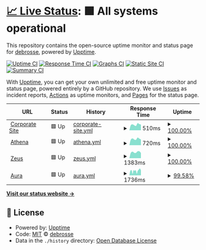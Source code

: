 # [📈 Live Status](https://ddebrosse.github.io/status): <!--live status--> **🟩 All systems operational**

This repository contains the open-source uptime monitor and status page for [debrosse](https://ddebrosse.github.io/status), powered by [Upptime](https://github.com/upptime/upptime).

[![Uptime CI](https://github.com/ddebrosse/status/workflows/Uptime%20CI/badge.svg)](https://github.com/ddebrosse/status/actions?query=workflow%3A%22Uptime+CI%22)
[![Response Time CI](https://github.com/ddebrosse/status/workflows/Response%20Time%20CI/badge.svg)](https://github.com/ddebrosse/status/actions?query=workflow%3A%22Response+Time+CI%22)
[![Graphs CI](https://github.com/ddebrosse/status/workflows/Graphs%20CI/badge.svg)](https://github.com/ddebrosse/status/actions?query=workflow%3A%22Graphs+CI%22)
[![Static Site CI](https://github.com/ddebrosse/status/workflows/Static%20Site%20CI/badge.svg)](https://github.com/ddebrosse/status/actions?query=workflow%3A%22Static+Site+CI%22)
[![Summary CI](https://github.com/ddebrosse/status/workflows/Summary%20CI/badge.svg)](https://github.com/ddebrosse/status/actions?query=workflow%3A%22Summary+CI%22)

With [Upptime](https://upptime.js.org), you can get your own unlimited and free uptime monitor and status page, powered entirely by a GitHub repository. We use [Issues](https://github.com/ddebrosse/status/issues) as incident reports, [Actions](https://github.com/ddebrosse/status/actions) as uptime monitors, and [Pages](https://ddebrosse.github.io/status) for the status page.

<!--start: status pages-->
<!-- This summary is generated by Upptime (https://github.com/upptime/upptime) -->
<!-- Do not edit this manually, your changes will be overwritten -->
<!-- prettier-ignore -->
| URL | Status | History | Response Time | Uptime |
| --- | ------ | ------- | ------------- | ------ |
| <img alt="" src="https://icons.duckduckgo.com/ip3/www.vilt-group.com.ico" height="13"> [Corporate Site](https://www.vilt-group.com) | 🟩 Up | [corporate-site.yml](https://github.com/ddebrosse/status/commits/HEAD/history/corporate-site.yml) | <details><summary><img alt="Response time graph" src="./graphs/corporate-site/response-time-week.png" height="20"> 510ms</summary><br><a href="https://ddebrosse.github.io/status/history/corporate-site"><img alt="Response time 484" src="https://img.shields.io/endpoint?url=https%3A%2F%2Fraw.githubusercontent.com%2Fddebrosse%2Fstatus%2FHEAD%2Fapi%2Fcorporate-site%2Fresponse-time.json"></a><br><a href="https://ddebrosse.github.io/status/history/corporate-site"><img alt="24-hour response time 517" src="https://img.shields.io/endpoint?url=https%3A%2F%2Fraw.githubusercontent.com%2Fddebrosse%2Fstatus%2FHEAD%2Fapi%2Fcorporate-site%2Fresponse-time-day.json"></a><br><a href="https://ddebrosse.github.io/status/history/corporate-site"><img alt="7-day response time 510" src="https://img.shields.io/endpoint?url=https%3A%2F%2Fraw.githubusercontent.com%2Fddebrosse%2Fstatus%2FHEAD%2Fapi%2Fcorporate-site%2Fresponse-time-week.json"></a><br><a href="https://ddebrosse.github.io/status/history/corporate-site"><img alt="30-day response time 479" src="https://img.shields.io/endpoint?url=https%3A%2F%2Fraw.githubusercontent.com%2Fddebrosse%2Fstatus%2FHEAD%2Fapi%2Fcorporate-site%2Fresponse-time-month.json"></a><br><a href="https://ddebrosse.github.io/status/history/corporate-site"><img alt="1-year response time 487" src="https://img.shields.io/endpoint?url=https%3A%2F%2Fraw.githubusercontent.com%2Fddebrosse%2Fstatus%2FHEAD%2Fapi%2Fcorporate-site%2Fresponse-time-year.json"></a></details> | <details><summary><a href="https://ddebrosse.github.io/status/history/corporate-site">100.00%</a></summary><a href="https://ddebrosse.github.io/status/history/corporate-site"><img alt="All-time uptime 99.89%" src="https://img.shields.io/endpoint?url=https%3A%2F%2Fraw.githubusercontent.com%2Fddebrosse%2Fstatus%2FHEAD%2Fapi%2Fcorporate-site%2Fuptime.json"></a><br><a href="https://ddebrosse.github.io/status/history/corporate-site"><img alt="24-hour uptime 100.00%" src="https://img.shields.io/endpoint?url=https%3A%2F%2Fraw.githubusercontent.com%2Fddebrosse%2Fstatus%2FHEAD%2Fapi%2Fcorporate-site%2Fuptime-day.json"></a><br><a href="https://ddebrosse.github.io/status/history/corporate-site"><img alt="7-day uptime 100.00%" src="https://img.shields.io/endpoint?url=https%3A%2F%2Fraw.githubusercontent.com%2Fddebrosse%2Fstatus%2FHEAD%2Fapi%2Fcorporate-site%2Fuptime-week.json"></a><br><a href="https://ddebrosse.github.io/status/history/corporate-site"><img alt="30-day uptime 100.00%" src="https://img.shields.io/endpoint?url=https%3A%2F%2Fraw.githubusercontent.com%2Fddebrosse%2Fstatus%2FHEAD%2Fapi%2Fcorporate-site%2Fuptime-month.json"></a><br><a href="https://ddebrosse.github.io/status/history/corporate-site"><img alt="1-year uptime 99.99%" src="https://img.shields.io/endpoint?url=https%3A%2F%2Fraw.githubusercontent.com%2Fddebrosse%2Fstatus%2FHEAD%2Fapi%2Fcorporate-site%2Fuptime-year.json"></a></details>
| <img alt="" src="https://icons.duckduckgo.com/ip3/athena.vilt-group.com.ico" height="13"> [Athena](https://athena.vilt-group.com) | 🟩 Up | [athena.yml](https://github.com/ddebrosse/status/commits/HEAD/history/athena.yml) | <details><summary><img alt="Response time graph" src="./graphs/athena/response-time-week.png" height="20"> 720ms</summary><br><a href="https://ddebrosse.github.io/status/history/athena"><img alt="Response time 719" src="https://img.shields.io/endpoint?url=https%3A%2F%2Fraw.githubusercontent.com%2Fddebrosse%2Fstatus%2FHEAD%2Fapi%2Fathena%2Fresponse-time.json"></a><br><a href="https://ddebrosse.github.io/status/history/athena"><img alt="24-hour response time 659" src="https://img.shields.io/endpoint?url=https%3A%2F%2Fraw.githubusercontent.com%2Fddebrosse%2Fstatus%2FHEAD%2Fapi%2Fathena%2Fresponse-time-day.json"></a><br><a href="https://ddebrosse.github.io/status/history/athena"><img alt="7-day response time 720" src="https://img.shields.io/endpoint?url=https%3A%2F%2Fraw.githubusercontent.com%2Fddebrosse%2Fstatus%2FHEAD%2Fapi%2Fathena%2Fresponse-time-week.json"></a><br><a href="https://ddebrosse.github.io/status/history/athena"><img alt="30-day response time 682" src="https://img.shields.io/endpoint?url=https%3A%2F%2Fraw.githubusercontent.com%2Fddebrosse%2Fstatus%2FHEAD%2Fapi%2Fathena%2Fresponse-time-month.json"></a><br><a href="https://ddebrosse.github.io/status/history/athena"><img alt="1-year response time 730" src="https://img.shields.io/endpoint?url=https%3A%2F%2Fraw.githubusercontent.com%2Fddebrosse%2Fstatus%2FHEAD%2Fapi%2Fathena%2Fresponse-time-year.json"></a></details> | <details><summary><a href="https://ddebrosse.github.io/status/history/athena">100.00%</a></summary><a href="https://ddebrosse.github.io/status/history/athena"><img alt="All-time uptime 99.88%" src="https://img.shields.io/endpoint?url=https%3A%2F%2Fraw.githubusercontent.com%2Fddebrosse%2Fstatus%2FHEAD%2Fapi%2Fathena%2Fuptime.json"></a><br><a href="https://ddebrosse.github.io/status/history/athena"><img alt="24-hour uptime 100.00%" src="https://img.shields.io/endpoint?url=https%3A%2F%2Fraw.githubusercontent.com%2Fddebrosse%2Fstatus%2FHEAD%2Fapi%2Fathena%2Fuptime-day.json"></a><br><a href="https://ddebrosse.github.io/status/history/athena"><img alt="7-day uptime 100.00%" src="https://img.shields.io/endpoint?url=https%3A%2F%2Fraw.githubusercontent.com%2Fddebrosse%2Fstatus%2FHEAD%2Fapi%2Fathena%2Fuptime-week.json"></a><br><a href="https://ddebrosse.github.io/status/history/athena"><img alt="30-day uptime 100.00%" src="https://img.shields.io/endpoint?url=https%3A%2F%2Fraw.githubusercontent.com%2Fddebrosse%2Fstatus%2FHEAD%2Fapi%2Fathena%2Fuptime-month.json"></a><br><a href="https://ddebrosse.github.io/status/history/athena"><img alt="1-year uptime 99.97%" src="https://img.shields.io/endpoint?url=https%3A%2F%2Fraw.githubusercontent.com%2Fddebrosse%2Fstatus%2FHEAD%2Fapi%2Fathena%2Fuptime-year.json"></a></details>
| <img alt="" src="https://icons.duckduckgo.com/ip3/zeus.vilt-group.com.ico" height="13"> [Zeus](https://zeus.vilt-group.com/) | 🟩 Up | [zeus.yml](https://github.com/ddebrosse/status/commits/HEAD/history/zeus.yml) | <details><summary><img alt="Response time graph" src="./graphs/zeus/response-time-week.png" height="20"> 1383ms</summary><br><a href="https://ddebrosse.github.io/status/history/zeus"><img alt="Response time 997" src="https://img.shields.io/endpoint?url=https%3A%2F%2Fraw.githubusercontent.com%2Fddebrosse%2Fstatus%2FHEAD%2Fapi%2Fzeus%2Fresponse-time.json"></a><br><a href="https://ddebrosse.github.io/status/history/zeus"><img alt="24-hour response time 1200" src="https://img.shields.io/endpoint?url=https%3A%2F%2Fraw.githubusercontent.com%2Fddebrosse%2Fstatus%2FHEAD%2Fapi%2Fzeus%2Fresponse-time-day.json"></a><br><a href="https://ddebrosse.github.io/status/history/zeus"><img alt="7-day response time 1383" src="https://img.shields.io/endpoint?url=https%3A%2F%2Fraw.githubusercontent.com%2Fddebrosse%2Fstatus%2FHEAD%2Fapi%2Fzeus%2Fresponse-time-week.json"></a><br><a href="https://ddebrosse.github.io/status/history/zeus"><img alt="30-day response time 1339" src="https://img.shields.io/endpoint?url=https%3A%2F%2Fraw.githubusercontent.com%2Fddebrosse%2Fstatus%2FHEAD%2Fapi%2Fzeus%2Fresponse-time-month.json"></a><br><a href="https://ddebrosse.github.io/status/history/zeus"><img alt="1-year response time 1167" src="https://img.shields.io/endpoint?url=https%3A%2F%2Fraw.githubusercontent.com%2Fddebrosse%2Fstatus%2FHEAD%2Fapi%2Fzeus%2Fresponse-time-year.json"></a></details> | <details><summary><a href="https://ddebrosse.github.io/status/history/zeus">100.00%</a></summary><a href="https://ddebrosse.github.io/status/history/zeus"><img alt="All-time uptime 79.23%" src="https://img.shields.io/endpoint?url=https%3A%2F%2Fraw.githubusercontent.com%2Fddebrosse%2Fstatus%2FHEAD%2Fapi%2Fzeus%2Fuptime.json"></a><br><a href="https://ddebrosse.github.io/status/history/zeus"><img alt="24-hour uptime 100.00%" src="https://img.shields.io/endpoint?url=https%3A%2F%2Fraw.githubusercontent.com%2Fddebrosse%2Fstatus%2FHEAD%2Fapi%2Fzeus%2Fuptime-day.json"></a><br><a href="https://ddebrosse.github.io/status/history/zeus"><img alt="7-day uptime 100.00%" src="https://img.shields.io/endpoint?url=https%3A%2F%2Fraw.githubusercontent.com%2Fddebrosse%2Fstatus%2FHEAD%2Fapi%2Fzeus%2Fuptime-week.json"></a><br><a href="https://ddebrosse.github.io/status/history/zeus"><img alt="30-day uptime 100.00%" src="https://img.shields.io/endpoint?url=https%3A%2F%2Fraw.githubusercontent.com%2Fddebrosse%2Fstatus%2FHEAD%2Fapi%2Fzeus%2Fuptime-month.json"></a><br><a href="https://ddebrosse.github.io/status/history/zeus"><img alt="1-year uptime 77.78%" src="https://img.shields.io/endpoint?url=https%3A%2F%2Fraw.githubusercontent.com%2Fddebrosse%2Fstatus%2FHEAD%2Fapi%2Fzeus%2Fuptime-year.json"></a></details>
| <img alt="" src="https://icons.duckduckgo.com/ip3/aura.vilt-group.com.ico" height="13"> [Aura](https://aura.vilt-group.com/) | 🟩 Up | [aura.yml](https://github.com/ddebrosse/status/commits/HEAD/history/aura.yml) | <details><summary><img alt="Response time graph" src="./graphs/aura/response-time-week.png" height="20"> 1736ms</summary><br><a href="https://ddebrosse.github.io/status/history/aura"><img alt="Response time 1745" src="https://img.shields.io/endpoint?url=https%3A%2F%2Fraw.githubusercontent.com%2Fddebrosse%2Fstatus%2FHEAD%2Fapi%2Faura%2Fresponse-time.json"></a><br><a href="https://ddebrosse.github.io/status/history/aura"><img alt="24-hour response time 1863" src="https://img.shields.io/endpoint?url=https%3A%2F%2Fraw.githubusercontent.com%2Fddebrosse%2Fstatus%2FHEAD%2Fapi%2Faura%2Fresponse-time-day.json"></a><br><a href="https://ddebrosse.github.io/status/history/aura"><img alt="7-day response time 1736" src="https://img.shields.io/endpoint?url=https%3A%2F%2Fraw.githubusercontent.com%2Fddebrosse%2Fstatus%2FHEAD%2Fapi%2Faura%2Fresponse-time-week.json"></a><br><a href="https://ddebrosse.github.io/status/history/aura"><img alt="30-day response time 1801" src="https://img.shields.io/endpoint?url=https%3A%2F%2Fraw.githubusercontent.com%2Fddebrosse%2Fstatus%2FHEAD%2Fapi%2Faura%2Fresponse-time-month.json"></a><br><a href="https://ddebrosse.github.io/status/history/aura"><img alt="1-year response time 1764" src="https://img.shields.io/endpoint?url=https%3A%2F%2Fraw.githubusercontent.com%2Fddebrosse%2Fstatus%2FHEAD%2Fapi%2Faura%2Fresponse-time-year.json"></a></details> | <details><summary><a href="https://ddebrosse.github.io/status/history/aura">99.58%</a></summary><a href="https://ddebrosse.github.io/status/history/aura"><img alt="All-time uptime 99.44%" src="https://img.shields.io/endpoint?url=https%3A%2F%2Fraw.githubusercontent.com%2Fddebrosse%2Fstatus%2FHEAD%2Fapi%2Faura%2Fuptime.json"></a><br><a href="https://ddebrosse.github.io/status/history/aura"><img alt="24-hour uptime 100.00%" src="https://img.shields.io/endpoint?url=https%3A%2F%2Fraw.githubusercontent.com%2Fddebrosse%2Fstatus%2FHEAD%2Fapi%2Faura%2Fuptime-day.json"></a><br><a href="https://ddebrosse.github.io/status/history/aura"><img alt="7-day uptime 99.58%" src="https://img.shields.io/endpoint?url=https%3A%2F%2Fraw.githubusercontent.com%2Fddebrosse%2Fstatus%2FHEAD%2Fapi%2Faura%2Fuptime-week.json"></a><br><a href="https://ddebrosse.github.io/status/history/aura"><img alt="30-day uptime 99.87%" src="https://img.shields.io/endpoint?url=https%3A%2F%2Fraw.githubusercontent.com%2Fddebrosse%2Fstatus%2FHEAD%2Fapi%2Faura%2Fuptime-month.json"></a><br><a href="https://ddebrosse.github.io/status/history/aura"><img alt="1-year uptime 99.26%" src="https://img.shields.io/endpoint?url=https%3A%2F%2Fraw.githubusercontent.com%2Fddebrosse%2Fstatus%2FHEAD%2Fapi%2Faura%2Fuptime-year.json"></a></details>

<!--end: status pages-->

[**Visit our status website →**](https://ddebrosse.github.io/status)

## 📄 License

- Powered by: [Upptime](https://github.com/upptime/upptime)
- Code: [MIT](./LICENSE) © [debrosse](https://ddebrosse.github.io/status)
- Data in the `./history` directory: [Open Database License](https://opendatacommons.org/licenses/odbl/1-0/)
